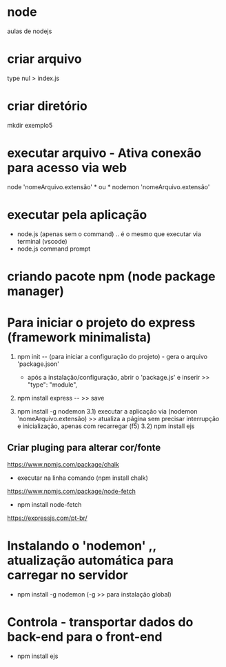 # node
 aulas de nodejs

 # criar arquivo
 type nul > index.js

# criar diretório
 mkdir exemplo5

 # executar arquivo - Ativa conexão para acesso via web
 node 'nomeArquivo.extensão'
    * ou *
 nodemon 'nomeArquivo.extensão'

 # executar pela aplicação
  - node.js (apenas sem o command) .. é o mesmo que executar via terminal (vscode)
  - node.js command prompt


 # criando pacote npm (node package manager)
 # Para iniciar o projeto do express (framework minimalista)
 
 1) npm init -- (para iniciar a configuração do projeto) - gera o arquivo 'package.json'
    * após a instalação/configuração, abrir o 'package.js' e inserir  >>  "type": "module",

 2) npm install express  -- >> save

 3) npm install -g nodemon
 3.1) executar a aplicação via (nodemon 'nomeArquivo.extensão) >> atualiza a página sem precisar interrupção e inicialização, apenas com recarregar (f5)
 3.2) npm install ejs

 ## Criar pluging para alterar cor/fonte
 https://www.npmjs.com/package/chalk
 - executar na linha comando (npm install chalk)

 https://www.npmjs.com/package/node-fetch
 - npm install node-fetch

 https://expressjs.com/pt-br/
 

 # Instalando o 'nodemon' ,, atualização automática para carregar no servidor
  - npm install -g nodemon  (-g >> para instalação global)

  # Controla - transportar dados do back-end para o front-end
  - npm install ejs
